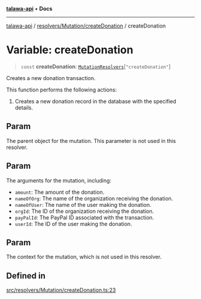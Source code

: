 [**talawa-api**](../../../../README.md) • **Docs**

***

[talawa-api](../../../../modules.md) / [resolvers/Mutation/createDonation](../README.md) / createDonation

# Variable: createDonation

> `const` **createDonation**: [`MutationResolvers`](../../../../types/generatedGraphQLTypes/type-aliases/MutationResolvers.md)\[`"createDonation"`\]

Creates a new donation transaction.

This function performs the following actions:
1. Creates a new donation record in the database with the specified details.

## Param

The parent object for the mutation. This parameter is not used in this resolver.

## Param

The arguments for the mutation, including:
  - `amount`: The amount of the donation.
  - `nameOfOrg`: The name of the organization receiving the donation.
  - `nameOfUser`: The name of the user making the donation.
  - `orgId`: The ID of the organization receiving the donation.
  - `payPalId`: The PayPal ID associated with the transaction.
  - `userId`: The ID of the user making the donation.

## Param

The context for the mutation, which is not used in this resolver.

## Defined in

[src/resolvers/Mutation/createDonation.ts:23](https://github.com/PalisadoesFoundation/talawa-api/blob/fe65d855b3d1e3e4af621340e7e8bfa0325634c1/src/resolvers/Mutation/createDonation.ts#L23)

